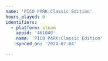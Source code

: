 ```yaml
---
name: 'PICO PARK:Classic Edition'
hours_played: 0
identifiers:
  - platform: steam
    appid: '461040'
    name: 'PICO PARK:Classic Edition'
    synced_on: '2024-07-04'

---
```

